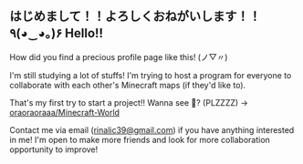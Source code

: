 ## はじめまして！！よろしくおねがいします！！٩(◕‿◕｡)۶ Hello!!

How did you find a precious profile page like this! (ノ▽〃)

I'm still studying a lot of stuffs! I'm trying to host a program for everyone to collaborate with each other's Minecraft maps (if they'd like to).

That's my first try to start a project!! Wanna see 👀? (PLZZZZ) -> [oraoraoraaa/Minecraft-World](https://github.com/oraoraoraaa/Minecraft-Worlds)

Contact me via email (rinalic39@gmail.com) if you have anything interested in me! I'm open to make more friends and look for more collaboration opportunity to improve!




<!--
**oraoraoraaa/oraoraoraaa** is a ✨ _special_ ✨ repository because its `README.md` (this file) appears on your GitHub profile.

Here are some ideas to get you started:

- 🔭 I’m currently working on ...
- 🌱 I’m currently learning ...
- 👯 I’m looking to collaborate on ...
- 🤔 I’m looking for help with ...
- 💬 Ask me about ...
- 📫 How to reach me: ...
- 😄 Pronouns: ...
- ⚡ Fun fact: ...
-->
